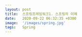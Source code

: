 ```yaml
---
layout: post
title:  스프링프레임워크1. 스프링의 이해 
date:   2020-09-22 06:32:35 +0300
image:  '/images/spring.jpg'
tags:   Spring
---
```


